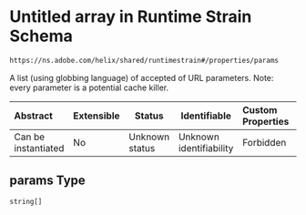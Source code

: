# Untitled array in Runtime Strain Schema

```txt
https://ns.adobe.com/helix/shared/runtimestrain#/properties/params
```

A list (using globbing language) of accepted of URL parameters. Note: every parameter is a potential cache killer.


| Abstract            | Extensible | Status         | Identifiable            | Custom Properties | Additional Properties | Access Restrictions | Defined In                                                                      |
| :------------------ | ---------- | -------------- | ----------------------- | :---------------- | --------------------- | ------------------- | ------------------------------------------------------------------------------- |
| Can be instantiated | No         | Unknown status | Unknown identifiability | Forbidden         | Allowed               | none                | [runtimestrain.schema.json\*](runtimestrain.schema.json "open original schema") |

## params Type

`string[]`
